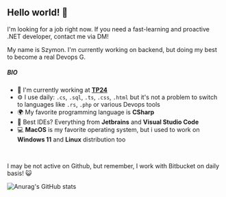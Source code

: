 ## Hello world! 👋

I'm looking for a job right now. If you need a fast-learning and proactive .NET developer, contact me via DM!

My name is Szymon. I'm currently working on backend, but doing my best to become a real Devops G.

##### BIO

- 🏢 I'm currently working at **[TP24]([https://rentalsunited.com/](https://tp24group.com/ch/en))**
- ⚙️ I use daily: `.cs`, `.sql`, `.ts`, `.css`, `.html` but it's not a problem to switch to languages like `.rs`, `.php` or various Devops tools
- 🌍 My favorite programming language is **CSharp**
- 📝 Best IDEs? Everything from **Jetbrains** and **Visual Studio Code**
- 💻 **MacOS** is my favorite operating system, but i used to work on **Windows 11** and **Linux** distribution too

<br>

I may be not active on Github, but remember, I work with Bitbucket on daily basis! :smiley_cat:

![Anurag's GitHub stats](https://github-readme-stats.vercel.app/api?username=oreze&show_icons=true&theme=dracula)

